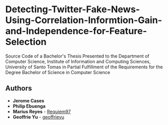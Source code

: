 # Detecting-Twitter-Fake-News-Using-Correlation-Informtion-Gain-and-Independence-for-Feature-Selection
Source Code of a Bachelor's Thesis Presented to the Department of Computer Science, Institute of Information and Computing Sciences, University of Santo Tomas in Partial Fulfillment of the Requirements for the Degree Bachelor of Science in Computer Science
## Authors
* **Jerome Cases**
* **Philip Ebuenga**
* **Marius Reyes** - [Requiem97](https://github.com/Requiem97)
* **Geoffrie Yu** - [geoffrieyu](https://github.com/geoffrieyu)
